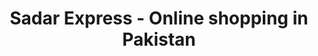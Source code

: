 ---
title: "Sadar Express - Online shopping in Pakistan"
url: /karachi/sadar-express-online-shopping-in-pakistan/
shop: electronics
---